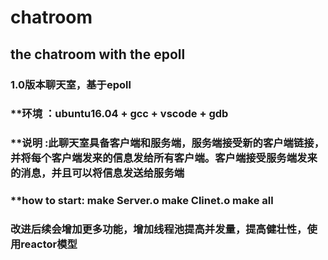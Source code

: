 # chatroom  
## the chatroom with the epoll   
  
  
### 1.0版本聊天室，基于**epoll**    

### **环境 ：ubuntu16.04 + gcc + vscode + gdb   

### **说明 :此聊天室具备客户端和服务端，服务端接受新的客户端链接，并将每个客户端发来的信息发给所有客户端。客户端接受服务端发来的消息，并且可以将信息发送给服务端     

### **how to start: make Server.o make Clinet.o make all   

### **改进**后续会增加更多功能，增加线程池提高并发量，提高健壮性，使用reactor模型      

